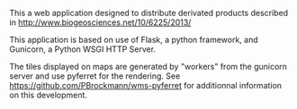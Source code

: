 This a web application designed to distribute derivated products described in 
http://www.biogeosciences.net/10/6225/2013/

This application is based on use of Flask, a python framework, and Gunicorn, a Python WSGI HTTP Server.

The tiles displayed on maps are generated by "workers" from the gunicorn server and use pyferret for the rendering.
See https://github.com/PBrockmann/wms-pyferret for additionnal information on this development.
